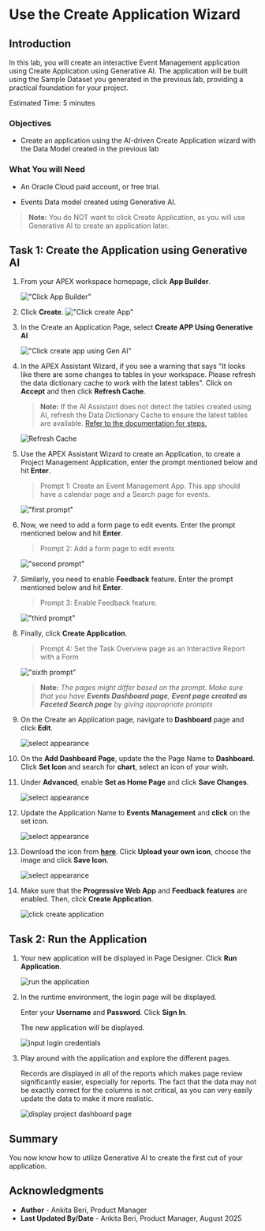 # Use the Create Application Wizard

## Introduction

In this lab, you will create an interactive Event Management application using Create Application using Generative AI. The application will be built using the Sample Dataset you generated in the previous lab, providing a practical foundation for your project.

Estimated Time: 5 minutes

### Objectives

- Create an application using the AI-driven Create Application wizard with the Data Model created in the previous lab

### What You will Need

- An Oracle Cloud paid account, or free trial.

- Events Data model created using Generative AI.

>**Note:** You do NOT want to click Create Application, as you will use Generative AI to create an application later.

## Task 1: Create the Application using Generative AI

1. From your APEX workspace homepage, click **App Builder**.

    !["Click App Builder"](images/ai-app-builder.png "")

2. Click **Create**.
    !["Click create App"](images/create-new-app.png "")

3. In the Create an Application Page, select **Create APP Using Generative AI**

    !["Click create app using Gen AI"](images/create-app-using-gen-ai.png "")

4. In the APEX Assistant Wizard, if you see a warning that says "It looks like there are some changes to tables in your workspace. Please refresh the data dictionary cache to work with the latest tables". Click on **Accept** and then click **Refresh Cache**.

    >**Note:** If the AI Assistant does not detect the tables created using AI, refresh the Data Dictionary Cache to ensure the latest tables are available. [Refer to the documentation for steps.](https://docs.oracle.com/en/database/oracle/apex/24.2/aeadm/accessing-data-dictionary-cache-from-administration-services.html#GUID-E398AC8D-2054-4B10-A49C-E6AD49DCF78F)

    ![Refresh Cache](images/refresh-cache.png "")

5. Use the APEX Assistant Wizard to create an Application, to create a Project Management Application, enter the prompt mentioned below and hit **Enter**.

    >Prompt 1:
    >Create an Event Management App. This app should have a calendar page and a Search page for events.

    !["first prompt"](images/app-prompt.png "")

6. Now, we need to add a form page to edit events. Enter the prompt mentioned below and hit **Enter**.

    >Prompt 2:
    >Add a form page to edit events

    !["second prompt"](images/edit-form.png "")

7. Similarly, you need to enable **Feedback** feature. Enter the prompt mentioned below and hit **Enter**.

    >Prompt 3:
    >Enable Feedback feature.

    !["third prompt"](images/enable-feedback.png "")

8. Finally, click **Create Application**.

    >Prompt 4:
    >Set the Task Overview page as an Interactive Report with a Form

    !["sixth prompt"](images/create-new-appp.png "")

    > **Note:** _The pages might differ based on the prompt. Make sure that you have **Events Dashboard page**, **Event page created as Faceted Search page** by giving appropriate prompts_

9. On the Create an Application page, navigate to **Dashboard** page and click **Edit**.

    ![select appearance](images/edit-dash.png " ")

10. On the **Add Dashboard Page**, update the the Page Name to **Dashboard**. Click **Set Icon** and search for **chart**, select an icon of your wish.

11. Under **Advanced**, enable **Set as Home Page** and click **Save Changes**.

    ![select appearance](images/update-dash.png " ")

12. Update the Application Name to **Events Management** and **click** on the set icon.

    ![select appearance](images/set-icon.png " ")

13. Download the icon from **[here](https://c4u04.objectstorage.us-ashburn-1.oci.customer-oci.com/p/EcTjWk2IuZPZeNnD_fYMcgUhdNDIDA6rt9gaFj_WZMiL7VvxPBNMY60837hu5hga/n/c4u04/b/livelabsfiles/o/labfiles%2FAICAMP.png)**.
Click **Upload your own icon**, choose the image and click **Save Icon**.

    ![select appearance](images/save-icon.png " ")

14. Make sure that the **Progressive Web App** and **Feedback features** are enabled. Then, click **Create Application**.

    ![click create application](images/create-event-app.png " ")

## Task 2: Run the Application

1. Your new application will be displayed in Page Designer. Click **Run Application**.

    ![run the application](images/run-appp.png " ")

2. In the runtime environment, the login page will be displayed.

    Enter your **Username** and **Password**. Click **Sign In**.

    The new application will be displayed.

    ![input login credentials](images/login-detail.png " ")

3. Play around with the application and explore the different pages.

    Records are displayed in all of the reports which makes page review significantly easier, especially for reports. The fact that the data may not be exactly correct for the columns is not critical, as you can very easily update the data to make it more realistic.

    ![display project dashboard page](images/event-dashboard.png " ")

## Summary

You now know how to utilize Generative AI to create the first cut of your application.

## Acknowledgments

- **Author** - Ankita Beri, Product Manager
- **Last Updated By/Date** - Ankita Beri, Product Manager, August 2025
